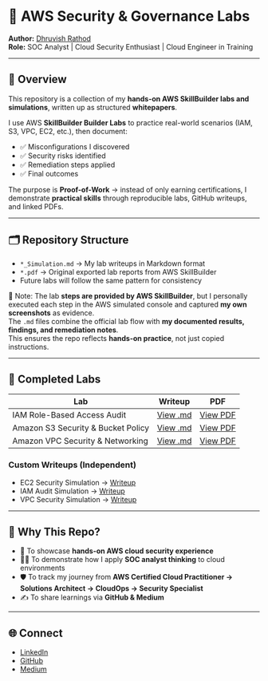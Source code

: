 # 🔐 AWS Security & Governance Labs  

**Author:** [Dhruvish Rathod](https://www.linkedin.com/in/dhruvish-rathod-78a614250/)  
**Role:** SOC Analyst | Cloud Security Enthusiast | Cloud Engineer in Training  

---

## 📌 Overview  
This repository is a collection of my **hands-on AWS SkillBuilder labs and simulations**, written up as structured **whitepapers**.  

I use AWS **SkillBuilder Builder Labs** to practice real-world scenarios (IAM, S3, VPC, EC2, etc.), then document:  
- ✅ Misconfigurations I discovered  
- ✅ Security risks identified  
- ✅ Remediation steps applied  
- ✅ Final outcomes  

The purpose is **Proof-of-Work** → instead of only earning certifications, I demonstrate **practical skills** through reproducible labs, GitHub writeups, and linked PDFs.  

---

## 🗂 Repository Structure  

- `*_Simulation.md` → My lab writeups in Markdown format  
- `*.pdf` → Original exported lab reports from AWS SkillBuilder  
- Future labs will follow the same pattern for consistency  

📌 Note: The lab **steps are provided by AWS SkillBuilder**, but I personally executed each step in the AWS simulated console and captured **my own screenshots** as evidence.  
The `.md` files combine the official lab flow with **my documented results, findings, and remediation notes**.  
This ensures the repo reflects **hands-on practice**, not just copied instructions.


---

## 🔎 Completed Labs  

| Lab | Writeup | PDF |
|-----|---------|-----|
| IAM Role-Based Access Audit | [View .md](./IAM_Role_Based_Access_Lab.md) | [View PDF](./Introduction%20to%20AWS%20Identity%20and%20Access%20Management%20(IAM).pdf) |
| Amazon S3 Security & Bucket Policy | [View .md](./S3_Security_Simulation.md) | [View PDF](./Introduction%20to%20Amazon%20Simple%20Storage%20Service%20(S3).pdf) |
| Amazon VPC Security & Networking | [View .md](./VPC__Simulation.md) | [View PDF](./AWS_VPC.pdf) |

### Custom Writeups (Independent)  
- EC2 Security Simulation → [Writeup](./custom-writeups/EC2_Security_Simulation.md)  
- IAM Audit Simulation → [Writeup](./custom-writeups/IAM_Audit_Simulation.md)  
- VPC Security Simulation → [Writeup](./custom-writeups/VPC_Security_Simulation.md)  
---

## 🚀 Why This Repo?  

- 📂 To showcase **hands-on AWS cloud security experience**  
- 🧑‍💻 To demonstrate how I apply **SOC analyst thinking** to cloud environments  
- 🛡 To track my journey from **AWS Certified Cloud Practitioner → Solutions Architect → CloudOps → Security Specialist**  
- ✍️ To share learnings via **GitHub & Medium**  

---

## 🌐 Connect  

- [LinkedIn](https://www.linkedin.com/in/dhruvish-rathod-78a614250/)  
- [GitHub](https://github.com/Dhruvish44/)  
- [Medium](https://medium.com/@dhruvishrathod)  
